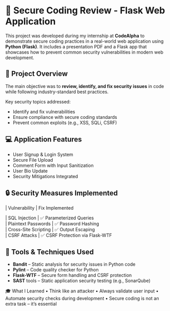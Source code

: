 # 🔐 Secure Coding Review - Flask Web Application

This project was developed during my internship at **CodeAlpha** to demonstrate secure coding practices in a real-world web application using **Python (Flask)**. It includes a presentation PDF and a Flask app that showcases how to prevent common security vulnerabilities in modern web development.

## 📄 Project Overview

The main objective was to **review, identify, and fix security issues** in code while following industry-standard best practices.

Key security topics addressed:
- Identify and fix vulnerabilities
- Ensure compliance with secure coding standards
- Prevent common exploits (e.g., XSS, SQLi, CSRF)

## 💻 Application Features

- User Signup & Login System
- Secure File Upload
- Comment Form with Input Sanitization
- User Bio Update
- Security Mitigations Integrated

## 🔒 Security Measures Implemented

| Vulnerability         | Fix Implemented                     

| SQL Injection         | ✅ Parameterized Queries             
| Plaintext Passwords   | ✅ Password Hashing                  
| Cross-Site Scripting  | ✅ Output Escaping  
| CSRF Attacks          | ✅ CSRF Protection via Flask-WTF     

## 🧰 Tools & Techniques Used

- **Bandit** – Static analysis for security issues in Python code
- **Pylint** – Code quality checker for Python
- **Flask-WTF** – Secure form handling and CSRF protection
- **SAST** tools – Static application security testing (e.g., SonarQube)

🎓 What I Learned
• Think like an attacker
• Always validate user input
• Automate security checks during development
• Secure coding is not an extra task – it’s essential
